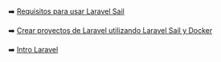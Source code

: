 :arrow_right: [Requisitos para usar Laravel Sail](https://github.com/dannylarrea/Laravel/wiki/Requisitos-para-usar-Laravel-Sail)

:arrow_right: [Crear proyectos de Laravel utilizando Laravel Sail y Docker](https://github.com/dannylarrea/Laravel/wiki/Crear-proyectos-de-Laravel-utilizando-Laravel-Sail-y-Docker)

:arrow_right: [Intro Laravel](https://github.com/dannylarrea/Laravel/wiki/Laravel-macOS#instalaci%C3%B3n-laravel-macos-laravel-8x--2020)
